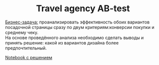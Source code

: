 # <center> Travel agency AB-test

<u>Бизнес-задача:</u> проанализировать эффективность обоих вариантов посадочной страницы сразу по двум критериям:конверсии покупки и среднему чеку.  
На основе проведённого анализа необходимо сделать выводы и принять решение: какой из вариантов дизайна более предпочтительный.

[Notebook с решением]()